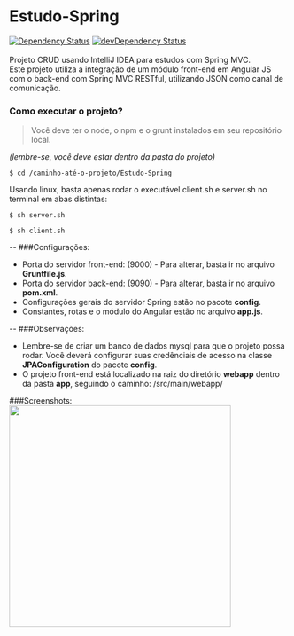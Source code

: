 # Estudo-Spring
[![Dependency Status](https://david-dm.org/gsag/Estudo-Spring.svg)](https://david-dm.org/gsag/Estudo-Spring)
[![devDependency Status](https://david-dm.org/gsag/Estudo-Spring/dev-status.svg)](https://david-dm.org/gsag/Estudo-Spring#info=devDependencies)<br/><br/>
Projeto CRUD usando IntelliJ IDEA para estudos com Spring MVC.</br>
Este projeto utiliza a integração de um módulo front-end em Angular JS com o back-end com Spring MVC RESTful, utilizando JSON como canal de comunicação.

### Como executar o projeto?
> Você deve ter o node, o npm e o grunt instalados em seu repositório local.

*(lembre-se, você deve estar dentro da pasta do projeto)*
```shell
$ cd /caminho-até-o-projeto/Estudo-Spring
```

Usando linux, basta apenas rodar o executável client.sh e server.sh no terminal em abas distintas: 
```shell
$ sh server.sh
```
```shell
$ sh client.sh
```
--
###Configurações:
- Porta do servidor front-end: (9000) - Para alterar, basta ir no arquivo **Gruntfile.js**.
- Porta do servidor back-end: (9090) - Para alterar, basta ir no arquivo **pom.xml**.
- Configurações gerais do servidor Spring estão no pacote **config**.
- Constantes, rotas e o módulo do Angular estão no arquivo **app.js**.

--
###Observações:
- Lembre-se de criar um banco de dados mysql para que o projeto possa rodar. Você deverá configurar suas credênciais de acesso na classe **JPAConfiguration** do pacote **config**.
- O projeto front-end está localizado na raiz do diretório **webapp** dentro da pasta **app**, seguindo o caminho: /src/main/webapp/

###Screenshots:<br>
<img src="https://raw.githubusercontent.com/gsag/Estudo-Spring/master/src/main/webapp/app/assets/dist/images/screenshots/screenshot01.png" width="400">
